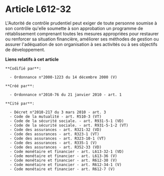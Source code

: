 # Article L612-32

L'Autorité de contrôle prudentiel peut exiger de toute personne soumise à son contrôle qu'elle soumette à son approbation un
programme de rétablissement comprenant toutes les mesures appropriées pour restaurer ou renforcer sa situation financière,
améliorer ses méthodes de gestion ou assurer l'adéquation de son organisation à ses activités ou à ses objectifs de
développement.

**Liens relatifs à cet article**

	**Codifié par**:

	  - Ordonnance n°2000-1223 du 14 décembre 2000 (V)

	**Créé par**:

	  - Ordonnance n°2010-76 du 21 janvier 2010 - art. 1

	**Cité par**:

	  - Décret n°2010-217 du 3 mars 2010 - art. 3
	  - Code de la mutualité - art. R510-3 (VT)
	  - Code de la sécurité sociale. - art. R931-5-1 (VD)
	  - Code de la sécurité sociale. - art. R931-5-1-2 (VT)
	  - Code des assurances - art. R321-32 (VD)
	  - Code des assurances - art. R323-1 (VT)
	  - Code des assurances - art. R323-10-1 (VT)
	  - Code des assurances - art. R335-1 (V)
	  - Code des assurances - art. R352-33 (VD)
	  - Code monétaire et financier - art. L613-32-1 (VD)
	  - Code monétaire et financier - art. L613-36 (V)
	  - Code monétaire et financier - art. R612-30 (V)
	  - Code monétaire et financier - art. R612-34-1 (V)
	  - Code monétaire et financier - art. R612-7 (V)

